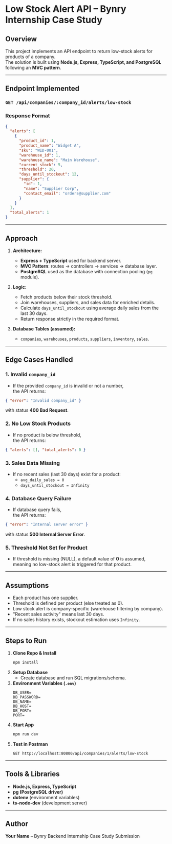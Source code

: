 # Low Stock Alert API – Bynry Internship Case Study

## Overview
This project implements an API endpoint to return low-stock alerts for products of a company.  
The solution is built using **Node.js, Express, TypeScript, and PostgreSQL** following an **MVC pattern**.

---

## Endpoint Implemented
### `GET /api/companies/:company_id/alerts/low-stock`

### **Response Format**
```json
{
  "alerts": [
    {
      "product_id": 1,
      "product_name": "Widget A",
      "sku": "WID-001",
      "warehouse_id": 1,
      "warehouse_name": "Main Warehouse",
      "current_stock": 5,
      "threshold": 20,
      "days_until_stockout": 12,
      "supplier": {
        "id": 1,
        "name": "Supplier Corp",
        "contact_email": "orders@supplier.com"
      }
    }
  ],
  "total_alerts": 1
}
```

---

## Approach
1. **Architecture:**  
   - **Express + TypeScript** used for backend server.  
   - **MVC Pattern**: routes → controllers → services → database layer.  
   - **PostgreSQL** used as the database with connection pooling (`pg` module).  

2. **Logic:**  
   - Fetch products below their stock threshold.  
   - Join warehouses, suppliers, and sales data for enriched details.  
   - Calculate `days_until_stockout` using average daily sales from the last 30 days.  
   - Return response strictly in the required format.

3. **Database Tables (assumed):**  
   - `companies`, `warehouses`, `products`, `suppliers`, `inventory`, `sales`.

---

## Edge Cases Handled
### 1. Invalid `company_id`
- If the provided `company_id` is invalid or not a number,  
  the API returns:
```json
{ "error": "Invalid company_id" }
```
with status **400 Bad Request**.

### 2. No Low Stock Products
- If no product is below threshold,  
  the API returns:
```json
{ "alerts": [], "total_alerts": 0 }
```

### 3. Sales Data Missing
- If no recent sales (last 30 days) exist for a product:  
  - `avg_daily_sales = 0`
  - `days_until_stockout = Infinity`

### 4. Database Query Failure
- If database query fails,  
  the API returns:
```json
{ "error": "Internal server error" }
```
with status **500 Internal Server Error**.

### 5. Threshold Not Set for Product
- If threshold is missing (NULL), a default value of **0** is assumed,  
  meaning no low-stock alert is triggered for that product.

---

## Assumptions
- Each product has one supplier.  
- Threshold is defined per product (else treated as 0).  
- Low stock alert is company-specific (warehouse filtering by company).  
- "Recent sales activity" means last 30 days.  
- If no sales history exists, stockout estimation uses `Infinity`.

---

## Steps to Run
1. **Clone Repo & Install**
   ```bash
   npm install
   ```
2. **Setup Database**
   - Create database and run SQL migrations/schema.
3. **Environment Variables (`.env`)**
   ```
   DB_USER=
   DB_PASSWORD=
   DB_NAME=
   DB_HOST=
   DB_PORT=
   PORT=
   ```
4. **Start App**
   ```bash
   npm run dev
   ```
5. **Test in Postman**
   ```
   GET http://localhost:80800/api/companies/1/alerts/low-stock
   ```

---

## Tools & Libraries
- **Node.js, Express, TypeScript**
- **pg (PostgreSQL driver)**
- **dotenv** (environment variables)
- **ts-node-dev** (development server)

---

## Author
**Your Name** – Bynry Backend Internship Case Study Submission
